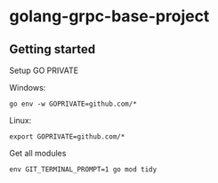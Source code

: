 # golang-grpc-base-project

## Getting started

Setup GO PRIVATE

Windows:
```
go env -w GOPRIVATE=github.com/*
```

Linux:
```
export GOPRIVATE=github.com/*
```

Get all modules
```
env GIT_TERMINAL_PROMPT=1 go mod tidy
```
